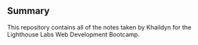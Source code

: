 ## Summary 

This repository contains all of the notes taken by Khaildyn for the Lighthouse Labs Web Development Bootcamp.